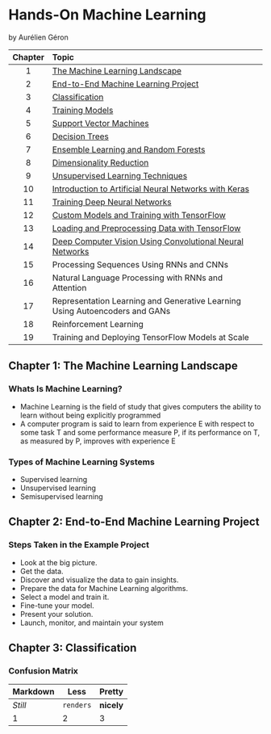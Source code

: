 # Hands-On Machine Learning 
by Aurélien Géron

Chapter   | Topic 
:---: | :--- 
1 | [The Machine Learning Landscape](Hands-On%20Machine%20Learning/01_The_Machine_Learning_Landscape.ipynb)
2 | [End-to-End Machine Learning Project](Hands-On%20Machine%20Learning/02_End_to_End_Machine_Learning_Project.ipynb)
3 | [Classification](Hands-On%20Machine%20Learning/03_Classification.ipynb)
4 | [Training Models](Hands-On%20Machine%20Learning/04_Training_Models.ipynb)
5 | [Support Vector Machines](Hands-On%20Machine%20Learning/05_Support_Vector_Machines.ipynb)
6 | [Decision Trees](Hands-On%20Machine%20Learning/06_Decision_Trees.ipynb)
7 | [Ensemble Learning and Random Forests](Hands-On%20Machine%20Learning/07_Ensemble_Learning_and_Random_Forests.ipynb)
8 | [Dimensionality Reduction](Hands-On%20Machine%20Learning/08_Dimensionality_Reduction.ipynb)
9 | [Unsupervised Learning Techniques](Hands-On%20Machine%20Learning/09_Unsupervised_Learning_Techniques.ipynb)
10 | [Introduction to Artificial Neural Networks with Keras](Hands-On%20Machine%20Learning/10_Introduction_to_Artificial_Neural_Networks_with_Keras.ipynb)
11 | [Training Deep Neural Networks](Hands-On%20Machine%20Learning/11_Training_Deep_Neural_Networks.ipynb)
12 | [Custom Models and Training with TensorFlow](Hands-On%20Machine%20Learning/12_Custom_Models_and_Training_with_TensorFlow.ipynb)
13 | [Loading and Preprocessing Data with TensorFlow](Hands-On%20Machine%20Learning/13_Loading_and_Preprocessing_Data_with_TensorFlow.ipynb)
14 | [Deep Computer Vision Using Convolutional Neural Networks](Hands-On%20Machine%20Learning/14_Deep_Computer_Vision_Using_Convolutional_Neural_Networks.ipynb)
15 | Processing Sequences Using RNNs and CNNs
16 | Natural Language Processing with RNNs and Attention
17 | Representation Learning and Generative Learning Using Autoencoders and GANs
18 | Reinforcement Learning
19 | Training and Deploying TensorFlow Models at Scale

## Chapter 1: The Machine Learning Landscape
### Whats Is Machine Learning?
* Machine Learning is the field of study that gives computers the ability to learn without being explicitly programmed
* A computer program is said to learn from experience E with respect to some task T and some performance measure P, if its performance on T, as measured by P, improves with        experience E
### Types of Machine Learning Systems
* Supervised learning
* Unsupervised learning
* Semisupervised learning

## Chapter 2: End-to-End Machine Learning Project
### Steps Taken in the Example Project
* Look at the big picture.
* Get the data.
* Discover and visualize the data to gain insights.
* Prepare the data for Machine Learning algorithms.
* Select a model and train it.
* Fine-tune your model.
* Present your solution.
* Launch, monitor, and maintain your system

## Chapter 3: Classification
### Confusion Matrix






Markdown | Less | Pretty
--- | --- | ---
*Still* | `renders` | **nicely**
1 | 2 | 3
